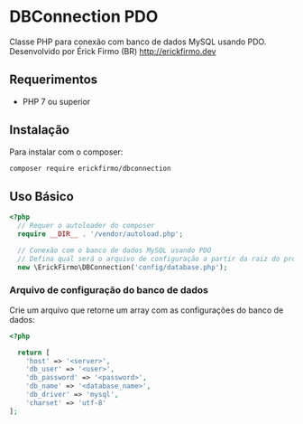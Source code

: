# DBConnection PDO

Classe PHP para conexão com banco de dados MySQL usando PDO. Desenvolvido por Érick Firmo (BR) http://erickfirmo.dev


## Requerimentos
- PHP 7 ou superior


## Instalação
Para instalar com o composer:


```sh
composer require erickfirmo/dbconnection
```


## Uso Básico
```php
<?php
  // Requer o autoloader do composer
  require __DIR__ . '/vendor/autoload.php';

  // Conexão com o banco de dados MySQL usando PDO
  // Defina qual será o arquivo de configuração a partir da raiz do projeto
  new \ErickFirmo\DBConnection('config/database.php');

```

### Arquivo de configuração do banco de dados
Crie um arquivo que retorne um array com as configurações do banco de dados:
```php
<?php

  return [
    'host' => '<server>',
    'db_user' => '<user>',
    'db_password' => '<password>',
    'db_name' => '<database_name>',
    'db_driver' => 'mysql',
    'charset' => 'utf-8'
];

```

<!--## Licença
` erickfirmo/dbconnection` é uma biblioteca de código aberto licenciado sob a licença <a href="https://opensource.org/licenses/MIT" target="_blank">MIT</a>.-->


<!--<a href="https://erickfirmo.dev" target="_blank">Érick Firmo</a>-->
